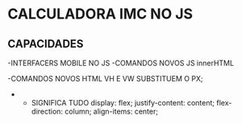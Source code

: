 # CALCULADORA IMC NO JS 

## CAPACIDADES
-INTERFACERS MOBILE NO JS
-COMANDOS NOVOS JS 
innerHTML

-COMANDOS NOVOS HTML 
VH E VW SUBSTITUEM O PX;
* - SIGNIFICA TUDO
display:  flex;
justify-content: content;
flex-direction: column;
align-items: center;
